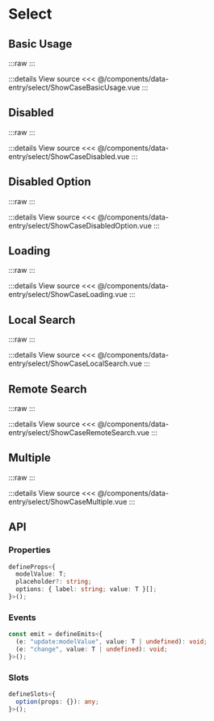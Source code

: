 <script setup lang="ts">
import ShowCaseBasicUsage from './ShowCaseBasicUsage.vue'
import ShowCaseDisabled from './ShowCaseDisabled.vue'
import ShowCaseDisabledOption from './ShowCaseDisabledOption.vue'
import ShowCaseLoading from './ShowCaseLoading.vue'
import ShowCaseLocalSearch from './ShowCaseLocalSearch.vue'
import ShowCaseRemoteSearch from './ShowCaseRemoteSearch.vue'
import ShowCaseMultiple from './ShowCaseMultiple.vue'
</script>

# Select

## Basic Usage

:::raw
<ShowCaseBasicUsage class="vp-raw" />
:::

:::details View source
<<< @/components/data-entry/select/ShowCaseBasicUsage.vue
:::

## Disabled

:::raw
<ShowCaseDisabled class="vp-raw" />
:::

:::details View source
<<< @/components/data-entry/select/ShowCaseDisabled.vue
:::

## Disabled Option

:::raw
<ShowCaseDisabledOption class="vp-raw" />
:::

:::details View source
<<< @/components/data-entry/select/ShowCaseDisabledOption.vue
:::

## Loading

:::raw
<ShowCaseLoading class="vp-raw" />
:::

:::details View source
<<< @/components/data-entry/select/ShowCaseLoading.vue
:::

## Local Search

:::raw
<ShowCaseLocalSearch class="vp-raw" />
:::

:::details View source
<<< @/components/data-entry/select/ShowCaseLocalSearch.vue
:::

## Remote Search

:::raw
<ShowCaseRemoteSearch class="vp-raw" />
:::

:::details View source
<<< @/components/data-entry/select/ShowCaseRemoteSearch.vue
:::

## Multiple

:::raw
<ShowCaseMultiple class="vp-raw" />
:::

:::details View source
<<< @/components/data-entry/select/ShowCaseMultiple.vue
:::

## API

### Properties

```ts
defineProps<{
  modelValue: T;
  placeholder?: string;
  options: { label: string; value: T }[];
}>();
```

### Events

```ts
const emit = defineEmits<{
  (e: "update:modelValue", value: T | undefined): void;
  (e: "change", value: T | undefined): void;
}>();
```

### Slots

```ts
defineSlots<{
  option(props: {}): any;
}>();
```
